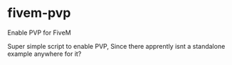 # fivem-pvp
Enable PVP for FiveM

Super simple script to enable PVP, Since there apprently isnt a standalone example anywhere for it?

